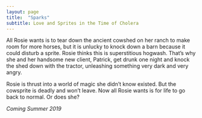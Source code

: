 ```yaml
---
layout: page
title:  "Sparks"
subtitle: Love and Sprites in the Time of Cholera
---
```


All Rosie wants is to tear down the ancient cowshed on her ranch to make room for more horses, but it is unlucky to knock down a barn because it could disturb a sprite. Rosie thinks this is superstitious hogwash. That’s why she and her handsome new client, Patrick, get drunk one night and knock the shed down with the tractor, unleashing something very dark and very angry.

Rosie is thrust into a world of magic she didn’t know existed. But the cowsprite is deadly and won’t leave. Now all Rosie wants is for life to go back to normal. Or does she?

*Coming Summer 2019*
